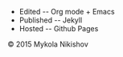 * Edited -- Org mode + Emacs
* Published -- Jekyll
* Hosted -- Github Pages

&copy; 2015 Mykola Nikishov
